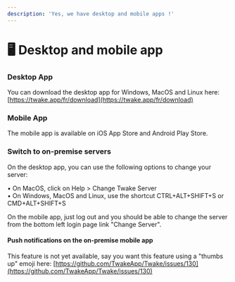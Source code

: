```yaml
---
description: 'Yes, we have desktop and mobile apps !'
---
```


# 🖥 Desktop and mobile app

### Desktop App

You can download the desktop app for Windows, MacOS and Linux here: [https://twake.app/fr/download](https://twake.app/fr/download)

### Mobile App

The mobile app is available on iOS App Store and Android Play Store.

### Switch to on-premise servers

On the desktop app, you can use the following options to change your server:

• On MacOS, click on Help &gt; Change Twake Server  
• On Windows, MacOS and Linux, use the shortcut CTRL+ALT+SHIFT+S or CMD+ALT+SHIFT+S

On the mobile app, just log out and you should be able to change the server from the bottom left login page link "Change Server".

#### Push notifications on the on-premise mobile app

This feature is not yet available, say you want this feature using a "thumbs up" emoji here: [https://github.com/TwakeApp/Twake/issues/130](https://github.com/TwakeApp/Twake/issues/130)

